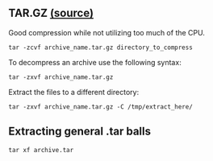 ## TAR.GZ [(source)](http://www.simplehelp.net/2008/12/15/how-to-create-and-extract-zip-tar-targz-and-tarbz2-files-in-linux/)

Good compression while not utilizing too much of the CPU.

`tar -zcvf archive_name.tar.gz directory_to_compress`

To decompress an archive use the following syntax:

`tar -zxvf archive_name.tar.gz`

Extract the files to a different directory:

`tar -zxvf archive_name.tar.gz -C /tmp/extract_here/`

## Extracting general .tar balls

`tar xf archive.tar`
